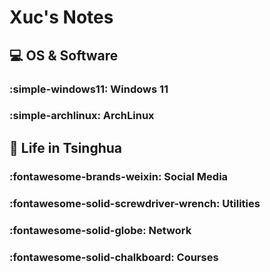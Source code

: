 # Xuc's Notes

## :computer: OS & Software

### :simple-windows11: Windows 11

### :simple-archlinux: ArchLinux

## :school: Life in Tsinghua

### :fontawesome-brands-weixin: Social Media

### :fontawesome-solid-screwdriver-wrench: Utilities

### :fontawesome-solid-globe: Network

### :fontawesome-solid-chalkboard: Courses